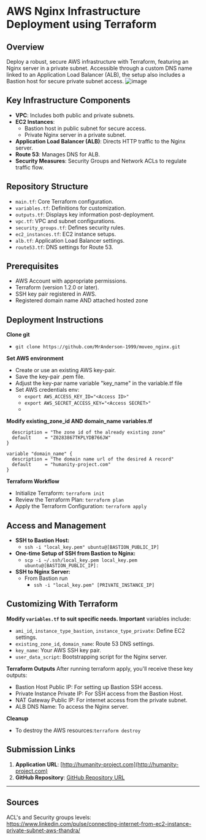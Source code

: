 # AWS Nginx Infrastructure Deployment using Terraform

## Overview
Deploy a robust, secure AWS infrastructure with Terraform, featuring an Nginx server in a private subnet. Accessible through a custom DNS name linked to an Application Load Balancer (ALB), the setup also includes a Bastion host for secure private subnet access. 
![image](https://github.com/MrAnderson-1999/moveo_nginx/assets/87763298/15371ddc-1cd2-4243-85ad-a4494adf779f)


## Key Infrastructure Components
- **VPC**: Includes both public and private subnets.
- **EC2 Instances**: 
   - Bastion host in public subnet for secure access.
   - Private Nginx server in a private subnet.
- **Application Load Balancer (ALB)**: Directs HTTP traffic to the Nginx server.
- **Route 53**: Manages DNS for ALB.
- **Security Measures**: Security Groups and Network ACLs to regulate traffic flow.

## Repository Structure
- `main.tf`: Core Terraform configuration.
- `variables.tf`: Definitions for customization.
- `outputs.tf`: Displays key information post-deployment.
- `vpc.tf`: VPC and subnet configurations.
- `security_groups.tf`: Defines security rules.
- `ec2_instances.tf`: EC2 instance setups.
- `alb.tf`: Application Load Balancer settings.
- `route53.tf`: DNS settings for Route 53.


## Prerequisites
- AWS Account with appropriate permissions.
- Terraform (version 1.2.0 or later).
- SSH key pair registered in AWS.
- Registered domain name AND attached hosted zone

## Deployment Instructions
**Clone git**
- ```git clone https://github.com/MrAnderson-1999/moveo_nginx.git```

**Set AWS environment**
- Create or use an existing AWS key-pair.
- Save the key-pair .pem file.
- Adjust the key-par name variable "key_name" in the variable.tf file
- Set AWS credentials env:
   - ```export AWS_ACCESS_KEY_ID="<Access ID>"```
   - ```export AWS_SECRET_ACCESS_KEY="<Access SECRET>"```
   - 
**Modify existing_zone_id AND domain_name variables.tf**
```variable "existing_zone_id" {
  description = "The zone id of the already existing zone"
  default     = "Z0283867TKPLYDB766JW"
}

variable "domain_name" {
  description = "The domain name url of the desired A record"
  default     = "humanity-project.com"
}
```

**Terraform Workflow**
- Initialize Terraform: ```terraform init```
- Review the Terraform Plan: ```terraform plan```
- Apply the Terraform Configuration: ```terraform apply```

## Access and Management
- **SSH to Bastion Host:**
   - ```ssh -i "local_key.pem" ubuntu@[BASTION_PUBLIC_IP]```
- **One-time Setup of SSH from Bastion to Nginx:**
   - ```scp -i ~/.ssh/local_key.pem local_key.pem ubuntu@[BASTION_PUBLIC_IP]:```
- **SSH to Nginx Server:**
   - From Bastion run
     - ```ssh -i "local_key.pem" [PRIVATE_INSTANCE_IP]```

## Customizing With Terraform
**Modify `variables.tf` to suit specific needs. Important** variables include:
- `ami_id`, `instance_type_bastion`, `instance_type_private`: Define EC2 settings.
- `existing_zone_id`, `domain_name`: Route 53 DNS settings.
- `key_name`: Your AWS SSH key pair.
- `user_data_script`: Bootstrapping script for the Nginx server.


**Terraform Outputs**
After running terraform apply, you'll receive these key outputs:

- Bastion Host Public IP: For setting up Bastion SSH access.
- Private Instance Private IP: For SSH access from the Bastion Host.
- NAT Gateway Public IP: For internet access from the private subnet.
- ALB DNS Name: To access the Nginx server.

**Cleanup**
- To destroy the AWS resources:```terraform destroy```

## Submission Links
1. **Application URL**: [http://humanity-project.com](http://humanity-project.com)
2. **GitHub Repository**: [GitHub Repository URL](https://github.com/MrAnderson-1999/moveo_nginx)
---

## Sources
ACL's and Security groups levels: https://www.linkedin.com/pulse/connecting-internet-from-ec2-instance-private-subnet-aws-thandra/
